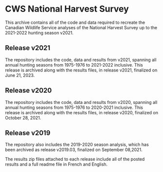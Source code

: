 # CWS National Harvest Survey

This archive contains all of the code and data required to recreate the Canadian Wildlife Service analyses of the National Harvest Survey up to the 2021-2022 hunting season v2021.

## Release v2021
The repository includes the code, data and results from v2021, spanning all annual hunting seasons from 1975-1976 to 2021-2022 inclusive. This release is archived along with the results files, in release v2021, finalized on June 21, 2023.

## Release v2020
The repository includes the code, data and results from v2020, spanning all annual hunting seasons from 1975-1976 to 2020-2021 inclusive. This release is archived along with the results files, in release v2020, finalized on October 28, 2021.

## Release v2019
The repository also includes the 2019-2020 season analysis, which has been archived as release v2019.03, finalized on September 08,2021.

The results zip files attached to each release include all of the posted results and a full readme file in French and English.

